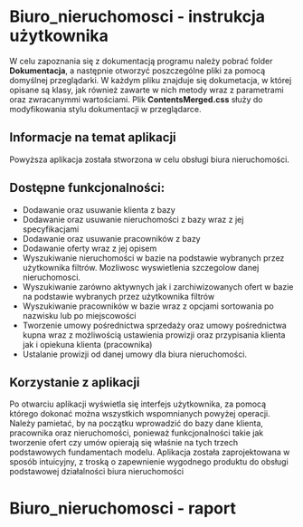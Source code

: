 # Biuro_nieruchomosci - instrukcja użytkownika 


W celu zapoznania się z dokumentacją programu należy pobrać folder **Dokumentacja**, a następnie otworzyć poszczególne pliki za pomocą domyślnej przeglądarki.
W każdym pliku znajduje się dokumetacja, w której opisane są klasy, jak również zawarte w nich metody wraz z parametrami oraz zwracanymmi wartościami. Plik **ContentsMerged.css** służy do modyfikowania stylu dokumentacji w przeglądarce.


## Informacje na temat aplikacji

Powyższa aplikacja została stworzona w celu obsługi biura nieruchomości. 

## Dostępne funkcjonalności:

* Dodawanie oraz usuwanie klienta z bazy
* Dodawanie oraz usuwanie nieruchomości z bazy wraz z jej specyfikacjami 
* Dodawanie oraz usuwanie pracowników z bazy
* Dodawanie oferty wraz z jej opisem
* Wyszukiwanie nieruchomości w bazie na podstawie wybranych przez użytkownika filtrów. Mozliwosc wyswietlenia szczegolow danej nieruchomosci.
* Wyszukiwanie zarówno aktywnych jak i zarchiwizowanych ofert w bazie na podstawie wybranych przez użytkownika filtrów
* Wyszukiwanie pracowników w bazie wraz z opcjami sortowania po nazwisku lub po miejscowości
* Tworzenie umowy pośrednictwa sprzedaży oraz umowy pośrednictwa kupna wraz z możliwością ustawienia prowizji oraz przypisania klienta jak i opiekuna klienta (pracownika) 
* Ustalanie prowizji od danej umowy dla biura nieruchomości.


## Korzystanie z aplikacji

Po otwarciu aplikacji wyświetla się interfejs użytkownika, za pomocą którego dokonać można wszystkich wspomnianych powyżej operacji. Należy pamietać, by na początku wprowadzić do bazy dane klienta, pracownika oraz nieruchomości, ponieważ funkcjonalności takie jak tworzenie ofert czy umów opierają się właśnie na tych trzech podstawowych fundamentach modelu. 
Aplikacja została zaprojektowana w sposób intuicyjny, z troską o zapewnienie wygodnego produktu do obsługi podstawowej działalności biura nieruchomości


# Biuro_nieruchomosci - raport 




